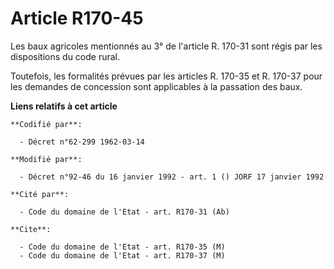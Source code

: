 # Article R170-45

Les baux agricoles mentionnés au 3° de l'article R. 170-31 sont régis par les dispositions du code rural.

Toutefois, les formalités prévues par les articles R. 170-35 et R. 170-37 pour les demandes de concession sont applicables à
la passation des baux.

**Liens relatifs à cet article**

	**Codifié par**:

	  - Décret n°62-299 1962-03-14

	**Modifié par**:

	  - Décret n°92-46 du 16 janvier 1992 - art. 1 () JORF 17 janvier 1992

	**Cité par**:

	  - Code du domaine de l'Etat - art. R170-31 (Ab)

	**Cite**:

	  - Code du domaine de l'Etat - art. R170-35 (M)
	  - Code du domaine de l'Etat - art. R170-37 (M)
